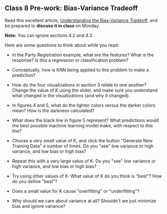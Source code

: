 ## Class 8 Pre-work: Bias-Variance Tradeoff

Read this excellent article, [Understanding the Bias-Variance Tradeoff](http://scott.fortmann-roe.com/docs/BiasVariance.html), and be prepared to **discuss it in class** on Monday.

**Note:** You can ignore sections 4.2 and 4.3.

Here are some questions to think about while you read:
* In the Party Registration example, what are the features? What is the response? Is this a regression or classification problem?
   

* Conceptually, how is KNN being applied to this problem to make a prediction?
   

* How do the four visualizations in section 3 relate to one another? Change the value of K using the slider, and make sure you understand what changed in the visualizations (and why it changed).


* In figures 4 and 5, what do the lighter colors versus the darker colors mean? How is the darkness calculated?


* What does the black line in figure 5 represent? What predictions would the best possible machine learning model make, with respect to this line?
  

* Choose a very small value of K, and click the button "Generate New Training Data" a number of times. Do you "see" low variance or high variance, and low bias or high bias?


* Repeat this with a very large value of K. Do you "see" low variance or high variance, and low bias or high bias?


* Try using other values of K. What value of K do you think is "best"? How do you define "best"?


* Does a small value for K cause "overfitting" or "underfitting"?


* Why should we care about variance at all? Shouldn't we just minimize bias and ignore variance?

